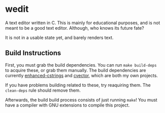 # wedit

A text editor written in C. This is mainly for educational purposes, and is not meant to be a good text editor. Although, who knows its future fate?

It is not in a usable state yet, and barely renders text.

## Build Instructions

First, you must grab the build dependencies. You can run `make build-deps` to acquire these, or grab them manually.
The build dependencies are currently [enhanced-cstrings](https://github.com/WCBROW01/enhanced-cstrings) and [cvector](https://github.com/WCBROW01/cvector), which are both my own projects.

If you have problems building related to these, try reaquiring them. The `clean-deps` rule should remove them.

Afterwards, the build build process consists of just running `make`! You must have a compiler with GNU extensions to compile this project.
